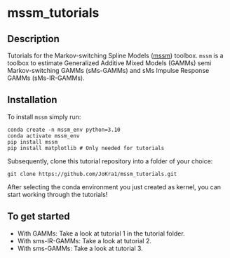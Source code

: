 # mssm_tutorials

## Description

Tutorials for the Markov-switching Spline Models ([mssm](https://github.com/JoKra1/mssm)) toolbox. ``mssm`` is a toolbox to estimate Generalized Additive Mixed Models (GAMMs) semi Markov-switching GAMMs (sMs-GAMMs) and sMs Impulse Response GAMMs (sMs-IR-GAMMs).

## Installation

To install ``mssm`` simply run:

```
conda create -n mssm_env python=3.10
conda activate mssm_env
pip install mssm
pip install matplotlib # Only needed for tutorials
```

Subsequently, clone this tutorial repository into a folder of your choice:

```
git clone https://github.com/JoKra1/mssm_tutorials.git
```

After selecting the conda environment you just created as kernel, you can start working through the tutorials!

## To get started

 - With GAMMs: Take a look at tutorial 1 in the tutorial folder.
 - With sms-IR-GAMMs: Take a look at tutorial 2.
 - With sms-GAMMs: Take a look at tutorial 3.